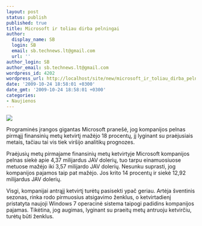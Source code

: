 ```yaml
---
layout: post
status: publish
published: true
title: Microsoft ir toliau dirba pelningai
author:
  display_name: SB
  login: SB
  email: sb.technews.lt@gmail.com
  url: ''
author_login: SB
author_email: sb.technews.lt@gmail.com
wordpress_id: 4202
wordpress_url: http://localhost/site/new/microsoft_ir_toliau_dirba_pelningai/
date: '2009-10-24 18:58:01 +0300'
date_gmt: '2009-10-24 18:58:01 +0300'
categories:
- Naujienos
---
```

<div class="imgright"><img src="http://t3.gstatic.com/images?q=tbn:77-7693gWgfSsM:http://www.thetechherald.com/media/images/200809/MicrosoftBuilding_RobertScoble_1.jpg"  /></div>
<p>Programinės įrangos gigantas Microsoft pranešė, jog kompanijos pelnas pirmąjį finansinių metų ketvirtį mažėjo 18 procentų, jį lyginant su praėjusiais metais, tačiau tai vis tiek viršijo analitikų prognozes.</p>
<p>Praėjusių metų pirmajame finansinių metų ketvirtyje Microsoft kompanijos pelnas siekė apie 4,37 milijardus JAV dolerių, tuo tarpu einamuosiuose metuose mažėjo iki 3,57 milijardo JAV dolerių. Nesunku suprasti, jog kompanijos pajamos taip pat mažėjo. Jos krito 14 procentų ir siekė 12,92 milijardus JAV dolerių.</p>
<p>Visgi, kompanijai antrąjį ketvirtį turėtų pasisekti ypač geriau. Artėja šventinis sezonas, rinka rodo pirmuosius atsigavimo ženklus, o ketvirtadienį pristatyta naujoji Windows 7 operacinė sistema taipogi padidins kompanijos pajamas. Tikėtina, jog augimas, lyginant su praeitų metų antruoju ketvirčiu, turėtų būti ženklus.<br /></p>
